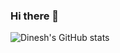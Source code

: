 ### Hi there 👋

![Dinesh's GitHub stats](https://github-readme-stats.vercel.app/api?username=idineshgovind)
